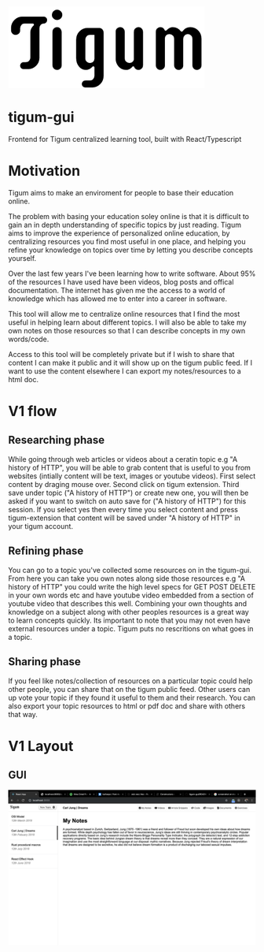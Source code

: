 ![alt text](https://github.com/bbsmithy/tigum-gui/blob/master/src/logo.png)


# tigum-gui

Frontend for Tigum centralized learning tool, built with React/Typescript


# Motivation

Tigum aims to make an enviroment for people to base their education online.

The problem with basing your education soley online is that it is difficult to gain an in depth understanding of specific topics by just reading. Tigum aims to improve the experience of personalized online education, by centralizing resources you find most useful in one place, and helping you refine your knowledge on topics over time by letting you describe concepts yourself.

Over the last few years I've been learning how to write software. About 95% of the resources I have used have been videos, blog posts and offical documentation. The internet has given me the access to a world of knowledge which has allowed me to enter into a career in software.

This tool will allow me to centralize online resources that I find the most useful in helping learn about different topics. I will also be able to take my own notes on those resources so that I can describe concepts in my own words/code.

Access to this tool will be completely private but if I wish to share that content I can make it public and it will show up on the tigum public feed. If I want to use the content elsewhere I can export my notes/resources to a html doc.

# V1 flow

## Researching phase
While going through web articles or videos about a ceratin topic e.g "A history of HTTP", you will be able to grab content that is useful to you from websites (intially content will be text, images or youtube videos). First select content by draging mouse over. Second click on tigum extension. Third save under topic ("A history of HTTP") or create new one, you will then be asked if you want to switch on auto save for ("A history of HTTP") for this session. If you select yes then every time you select content and press tigum-extension that content will be saved under "A history of HTTP" in your tigum account.

## Refining phase
You can go to a topic you've collected some resources on in the tigum-gui. From here you can take you own notes along side those resources e.g "A history of HTTP" you could write the high level specs for GET POST DELETE in your own words etc and have youtube video embedded from a section of youtube video that describes this well. Combining your own thoughts and knowledge on a subject along with other peoples resources is a great way to learn concepts quickly. Its important to note that you may not even have external resources under a topic. Tigum puts no rescritions on what goes in a topic.

## Sharing phase
If you feel like notes/collection of resources on a particular topic could help other people, you can share that on the tigum public feed. Other users can up vote your topic if they found it useful to them and their research. You can also export your topic resources to html or pdf doc and share with others that way.


# V1 Layout

## GUI

![alt text](https://github.com/bbsmithy/tigum-gui/blob/master/tigum-gui-layout-v1.png)


